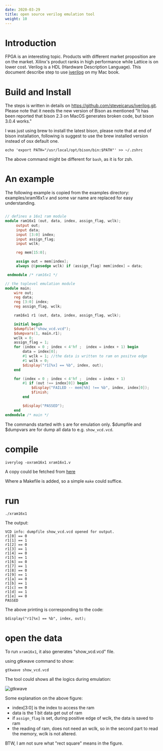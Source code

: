 ```yaml
---
date: 2020-03-29
title: open source verilog emulation tool
weight: 10
---
```


# Introduction

FPGA is an interesting topic. Products with different market proposition are
on the market. Xilinx's product ranks in high performance while Lattice is on
lower cost. Verilog is a HDL (Hardware Description Language). This document
describe step to use [iverilog](https://github.com/steveicarus/iverilog.git)
on my Mac book.

# Build and Install

The steps is written in details on https://github.com/steveicarus/iverilog.git.
Please note that it needs the new version of Bison as mentioned "It has been
reported that bison 2.3 on MacOS generates broken code, but bison 3.0.4 works."

I was just using brew to install the latest bison, please note that at end of
bison installation, following is suggest to use the brew installed version
instead of osx default one.

```
echo 'export PATH="/usr/local/opt/bison/bin:$PATH"' >> ~/.zshrc 
```

The above command might be different for `bash`, as it is for zsh.

# An example

The following example is copied from the examples directory:
examples/xram16x1.v and some var name are replaced for easy understanding.


```verilog

// defines a 16x1 ram module
module ram16x1 (out, data, index, assign_flag, wclk);
     output out;
     input data;
     input [3:0] index;
     input assign_flag;
     input wclk;

     reg mem[15:0];

     assign out = mem[index];
     always @(posedge wclk) if (assign_flag) mem[index] = data;

 endmodule /* ram16x1 */

// the toplevel emulation module
module main;
    wire out;
    reg data;
    reg [3:0] index;
    reg assign_flag, wclk;

    ram16x1 r1 (out, data, index, assign_flag, wclk);

    initial begin
    $dumpfile("show_vcd.vcd");
    $dumpvars(1, main.r1);
    wclk = 0;
    assign_flag = 1;
    for (index = 0 ; index < 4'hf ;  index = index + 1) begin
        data = index[0];
        #1 wclk = 1; //the data is written to ram on positve edge
        #1 wclk = 0;
        $display("r1[%x] == %b", index, out);
    end

    for (index = 0 ; index < 4'hf ;  index = index + 1)
        #1 if (out !== index[0]) begin
            $display("FAILED -- mem[%h] !== %b", index, index[0]);
            $finish;
        end

        $display("PASSED");
    end
endmodule /* main */

```

The commands started with `$` are for emulation only. $dumpfile and $dumpvars
are for dump all data to e.g. `show_vcd.vcd`.

# compile

```
iverylog -oxram16x1 xram16x1.v
```

A copy could be fetched from [here](https://github.com/pandysong/iverilog_xram16x1.git)

Where a Makefile is added, so a simple `make` could suffice.

# run

```
./xram16x1
```

The output:

```
VCD info: dumpfile show_vcd.vcd opened for output.
r1[0] == 0
r1[1] == 1
r1[2] == 0
r1[3] == 1
r1[4] == 0
r1[5] == 1
r1[6] == 0
r1[7] == 1
r1[8] == 0
r1[9] == 1
r1[a] == 0
r1[b] == 1
r1[c] == 0
r1[d] == 1
r1[e] == 0
PASSED
```

The above printing is corresponding to the code:

```
$display("r1[%x] == %b", index, out);
```

# open the data

To run `xram16x1`, it also generates "show_vcd.vcd" file.

using gtkwave command to show:

```
gtkwave show_vcd.vcd
```

The tool could shows all the logics during emulation:

![gtkwave](/img/gtkwave_xram16x1.png)

Some explanation on the above figure:

- index[3:0] is the index to access the ram
- data is the 1 bit data get out of ram
- if `assign_flag` is set, during positive edge of wclk, the data is saved to
  ram
- the reading of ram, does not need an wclk, so in the second part to read the
  memory, wclk is not altered.

BTW, I am not sure what "rect square" means in the figure.
